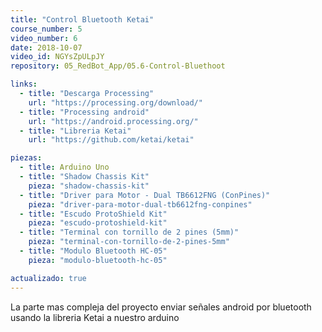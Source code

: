 ```yaml
---
title: "Control Bluetooth Ketai"
course_number: 5
video_number: 6
date: 2018-10-07
video_id: NGYsZpULpJY
repository: 05_RedBot_App/05.6-Control-Bluethoot

links:
  - title: "Descarga Processing"
    url: "https://processing.org/download/"
  - title: "Processing android"
    url: "https://android.processing.org/"
  - title: "Libreria Ketai"
    url: "https://github.com/ketai/ketai"

piezas:
  - title: Arduino Uno
  - title: "Shadow Chassis Kit"
    pieza: "shadow-chassis-kit"
  - title: "Driver para Motor - Dual TB6612FNG (ConPines)"
    pieza: "driver-para-motor-dual-tb6612fng-conpines"
  - title: "Escudo ProtoShield Kit"
    pieza: "escudo-protoshield-kit"
  - title: "Terminal con tornillo de 2 pines (5mm)"
    pieza: "terminal-con-tornillo-de-2-pines-5mm"
  - title: "Modulo Bluetooth HC-05"
    pieza: "modulo-bluetooth-hc-05"

actualizado: true
---
```


La parte mas compleja del proyecto enviar señales android por bluetooth usando la libreria Ketai a nuestro arduino
